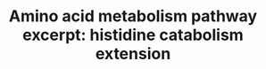 ---
annotations:
- id: PW:0001267
  parent: classic metabolic pathway
  type: Pathway Ontology
  value: histidine degradation pathway
authors:
- Krizzukas
- Egonw
- DeSl
- MaintBot
- Eweitz
citedin: ''
communities: []
description: 'This pathway was created based on findings from the bachelor thesis
  project by Kristin Koppelmaa which investigated vitamin D GWAS results.  Thesis
  DOI: [10.6084/m9.figshare.8796710.v1](https://figshare.com/articles/From_SNPs_to_Pathways_Functional_Interpretation_of_Vitamin_D_GWAS_Results/8796710).
  This pathway shows an excerpt of the WikiPathways amino acid metabolism (WP3925)
  pathway containing the segment between the metabolites histidine and glutamate that
  was extended. The proteins added to the conversion were AMDHD1 and UROC1. Although
  the HAL and FTCD proteins were included in the amino acid metabolism pathway previously,
  the lead SNP rs7487782 which exists in both HAL and AMDHD1, was added to the pathway
  and linked to these two genes. This variant was mapped to these genes during the
  analysis of a dataset originating from PMID: [29343764](https://www.ncbi.nlm.nih.gov/pubmed/29343764).'
last-edited: 2025-03-03
ndex: 6a0085b4-8b6c-11eb-9e72-0ac135e8bacf
organisms:
- Homo sapiens
redirect_from:
- /index.php/Pathway:WP4661
- /instance/WP4661
- /instance/WP4661_r137507
revision: r137507
schema-jsonld:
- '@context': https://schema.org/
  '@id': https://wikipathways.github.io/pathways/WP4661.html
  '@type': Dataset
  creator:
    '@type': Organization
    name: WikiPathways
  description: 'This pathway was created based on findings from the bachelor thesis
    project by Kristin Koppelmaa which investigated vitamin D GWAS results.  Thesis
    DOI: [10.6084/m9.figshare.8796710.v1](https://figshare.com/articles/From_SNPs_to_Pathways_Functional_Interpretation_of_Vitamin_D_GWAS_Results/8796710).
    This pathway shows an excerpt of the WikiPathways amino acid metabolism (WP3925)
    pathway containing the segment between the metabolites histidine and glutamate
    that was extended. The proteins added to the conversion were AMDHD1 and UROC1.
    Although the HAL and FTCD proteins were included in the amino acid metabolism
    pathway previously, the lead SNP rs7487782 which exists in both HAL and AMDHD1,
    was added to the pathway and linked to these two genes. This variant was mapped
    to these genes during the analysis of a dataset originating from PMID: [29343764](https://www.ncbi.nlm.nih.gov/pubmed/29343764).'
  keywords:
  - 2-oxo-glutarate
  - 4I-5PROA
  - AMDHD1
  - Aconitate
  - Alanine
  - Citrate
  - FTCD
  - Fumarate
  - GLUD1
  - GPT2
  - Glutamate
  - HAL
  - Histidine
  - Malate
  - NF-Glu
  - Oxaloacetate
  - Pyruvate
  - Succinate
  - Succinyl-CoA
  - UCA
  - UROC1
  - isocitrate
  license: CC0
  name: 'Amino acid metabolism pathway excerpt: histidine catabolism extension'
seo: CreativeWork
title: 'Amino acid metabolism pathway excerpt: histidine catabolism extension'
wpid: WP4661
---